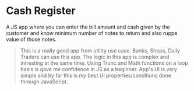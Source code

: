 # Cash Register
A JS app where you can enter the bill amount and cash given by the customer and know minimum number of notes to return and also ruppe value of those notes.

> This is a really good app from utility use case. Banks, Shops, Daily Traders can use this app. The logic in this app is complex and intresting at the same time. Using Trunc and Math functions on a loop basis is gave me confidence in JS as a beginner. App's UI is very simple and by far this is my best UI properties/conditions done through JavaScript. 
 
